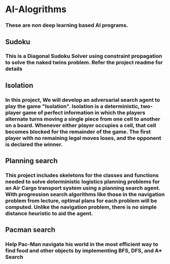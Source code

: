 # AI-Alogrithms
### These are non deep learning based AI programs.

## Sudoku
### This is a Diagonal Sudoku Solver using constraint propagation to solve the naked twins problem. Refer the project readme for details

## Isolation
### In this project, We will develop an adversarial search agent to play the game "Isolation". Isolation is a deterministic, two-player game of perfect information in which the players alternate turns moving a single piece from one cell to another on a board. Whenever either player occupies a cell, that cell becomes blocked for the remainder of the game. The first player with no remaining legal moves loses, and the opponent is declared the winner.

## Planning search
### This project includes skeletons for the classes and functions needed to solve deterministic logistics planning problems for an Air Cargo transport system using a planning search agent. With progression search algorithms like those in the navigation problem from lecture, optimal plans for each problem will be computed. Unlike the navigation problem, there is no simple distance heuristic to aid the agent.
## Pacman search
### Help Pac-Man navigate his world in the most efficient way to find food and other objects by implementing BFS, DFS, and A* Search
